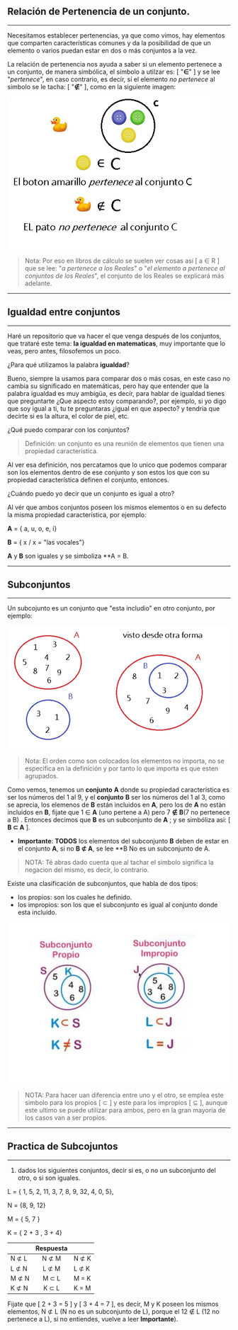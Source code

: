 ## **Relación de Pertenencia de un conjunto.**
___
Necesitamos establecer pertenencias, ya que como vimos, hay elementos que comparten características comunes y da la posibilidad de que un elemento o varios puedan estar en dos o más conjuntos a la vez. 

La relación de pertenencia nos ayuda a saber si un elemento pertenece a un conjunto, de manera simbólica, el símbolo a utilzar es: [ "**∈**" ] y se lee "*pertenece*", en caso contrario, es decír, sí el elemento *no pertenece* al simbolo se le tacha: [ "**∉**" ], como en la siguiente imagen: 

 ![](/imagenes/imagen8.jpg)

> Nota: Por eso en libros de cálculo se suelen ver cosas así [ a ∈ R ] que se lee: "*a  pertenece a los Reales*" o "*el elemento a pertenece al conjuntos de los Reales*", el conjunto de los Reales se explicará más adelante.
___

## **Igualdad entre conjuntos**
___
Haré un repositorio que va hacer el que venga después de los conjuntos, que trataré este tema: **la igualdad en matematicas**, muy importante que lo veas, pero antes, filosofemos un poco. 

¿Para qué utilizamos la palabra **igualdad**?

Bueno, siempre la usamos para comparar dos o más cosas, en este caso no cambia su significado en matemáticas, pero hay que entender que la palabra igualdad es muy ambigüa, es decír, para hablar de igualdad tienes que preguntarte ¿Que aspecto estoy comparando?, por ejemplo, si yo digo que soy igual a ti, tu te preguntaras ¿igual en que aspecto? y tendria que decirte si es la altura, el color de piel, etc. 

¿Qué puedo comparar con los conjuntos?

> Definición: un conjunto es una reunión de elementos que tienen una propiedad caracteristica.

Al ver esa definición, nos percatamos que lo unico que podemos comparar son los elementos dentro de ese conjunto y son estos los que con su propiedad característica definen el conjunto, entonces.

¿Cuándo puedo yo decír que un conjunto es igual a otro?

Al vér que ambos conjuntos poseen los mismos elementos o en su defecto la misma propiedad característica, por ejemplo:

**A** = { a, u, o, e, i}

**B** = { x / x = "las vocales"}

**A** y **B** son iguales y se simboliza **A = B.
___
## **Subconjuntos** 
___
Un subcojunto es un conjunto que "esta includio" en otro conjunto, por ejemplo: 

![](/imagenes/imagen9.jpg)

>Nota: El orden como son colocados los elementos no importa, no se especifica en la definición y por tanto lo que importa es que esten agrupados.

Como vemos, tenemos un **conjunto** **A** donde su propiedad característica es ser los números del 1 al 9, y el **conjunto** **B** ser los números del 1 al 3, como se aprecia, los elemenos de **B** están incluidos en **A**, pero los de **A** no estàn incluidos en **B**, fijate que 1 ∈ **A** (uno pertene a A) pero 7 **∉** **B**(7 no pertenece a B) . Entonces decimos que **B** es un subconjunto de **A** ; y se simbóliza asi: [ **B ⊂ A** ]. 

- **Importante**: **TODOS** los elementos del subconjunto **B** deben de estar en el conjunto **A**, si no **B ⊄ A**, se lee **B No es un subconjunto de A.

> NOTA: Té abras dado cuenta que al tachar el simbolo significa la negacion del mismo, es decír, lo contrario.

Existe una clasificación de subconjuntos, que habla de dos tipos:

 - los propios: son los cuales he definido. 
 - los impropios: son los que el subconjunto es igual al conjunto donde esta incluido.
 
![](/imagenes/imagen10.jpg)

> NOTA: Para hacer uan diferencia entre uno y el otro, se emplea este simbolo para los propios [ ⊂ ] y este para los impropios [ ⊆ ], aunque este ultimo se puede utilizar para ambos, pero en la gran mayoria de los casos van a ser propios.
___
## **Practica de Subcojuntos**
___

1. dados los siguientes conjuntos, decír si es, o no un subconjunto del otro, o si son iguales.

L = { 1, 5, 2, 11, 3, 7, 8, 9, 32, 4, 0, 5},

N = {8, 9, 12}

M = { 5, 7 }

K = { 2 + 3 , 3 + 4}

| |**Respuesta**| | 
|-|:-:|-|
|N ⊄ L| N ⊄ M | N ⊄ K|
|L ⊄ N| L ⊄ M | L ⊄ K|
|M ⊄ N| M ⊂ L | M = K|
|K ⊄ N| K ⊂ L | K = M|

Fijate que [ 2 + 3 = 5 ] y [ 3 + 4 = 7 ], es decír, M y K poseen los mismos elementos, N ⊄ L (N no es un subconjunto de L), porque el 12 ∉ L (12 no pertenece a L), si no entiendes, vuelve a leer **Importante**).

